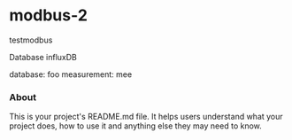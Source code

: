 modbus-2
========

testmodbus

Database influxDB

database: foo
measurement: mee

### About

This is your project's README.md file. It helps users understand what your
project does, how to use it and anything else they may need to know.